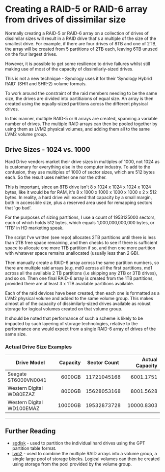 # Creating a RAID-5 or RAID-6 array from drives of dissimilar size

Normally creating a RAID-5 or RAID-6 array on a collection of drives of dissimilar
sizes will result in a RAID drive that's a multiple of the size of the smallest drive.
For example, if there are four drives of 8TB and one of 2TB, the array will be created
from 5 partitions of 2TB each, leaving 6TB unused on the four largest drives.

However, it is possible to get some resilience to drive failures whilst still
making use of most of the capacity of dissimilarly-sized drives.

This is not a new technique - Synology uses it for their 'Synology Hybrid RAID'
(SHR and SHR-2) volume formats.

To work around the constraint of the raid members needing to be the same size, 
the drives are divided into partitiaions of equal size. An array is then created
using the equally-sized partitions across the different physical drives.

In this manner, multiple RAID-5 or 6 arrays are created, spanning a variable
number of drives. The multiple RAID arrays can then be pooled together by using
them as LVM2 physical volumes, and adding them all to the same LVM2 volume group.</p>

## Drive Sizes - 1024 vs. 1000

Hard Drive vendors market their drive sizes in multiples of 1000, not 1024 as is
customary for everything else in the computer industry. To add to the confusion,
they use multiples of 1000 of sector sizes, which are 512 bytes each. So the result
uses neither one nor the other.

This is important, since an 8TB drive isn't 8 x 1024 x 1024 x 1024 x 1024 bytes, 
like it would be for RAM, it's 8 x 1000 x 1000 x 1000 x 1000 x 2 x 512 bytes. In
reality, a hard drive will exceed that capacity by a small margin, both in accessible
 size, plus a reserved area used for remapping sectors that 'go bad'.

For the purposes of sizing partitions, I use a count of 1953125000 sectors, each of
which holds 512 bytes, which equals 1,000,000,000,000 bytes, or '1TB' in HD marketing
 speak.

The script I've written (see repo) allocates 2TB partitions until there is less
than 2TB free space remaining, and then checks to see if there is sufficient space
to allocate one more 1TB partition if so, and then one more partition with whatever
space remains unallocated (usually less than 2 GB).

Then manually create a RAID-6 array across the same partition numbers, so there are
multiple raid arrays (e.g. md0 across all the first partitions, md1 across all the
available 2 TB partitions (i.e skipping any 2TB or 3TB drives), and so on. Then one
final RAID-6 array is created from the 1TB partitions, provided there are at least
3 x 1TB available partitions available.

Each of the raid devices have been created, then each one is formatted as a LVM2 
physical volume and added to the same volume group. This makes almost all of the
capacity of dissimilarly-sized drives available as robust storage for logical
volumes created on that volume group.

It should be noted that performance of such a scheme is likely to be impacted by
such layering of storage technologies, relative to the performance one would
expect from a single RAID-6 array of drives of the same size.

###  Actual Drive Size Examples

| Drive Model               | Capacity | Sector Count | Actual Capacity |
| ------------------------- | -------: | ------------ | --------------: |
| Seagate ST6000VN0041      |   6000GB | 11721045168  |      6001.1751  |
| Western Digital WD80EZAZ  |   8000GB | 15628053168  |      8001.5628  |
| Western Digital WD100EMAZ |  10000GB | 19532873728  |     10000.8303  |




****
## Further Reading

* [sgdisk](http://www.rodsbooks.com/gdisk/) - used to partition the individual
 hard drives using the GPT partition table format.
* [lvm2](https://sourceware.org/lvm2/) - used to combine the multiple RAID arrays
into a volume group, a single large pool of storage blocks. Logical volumes can
then be created using storage from the pool provided by the volume group.
